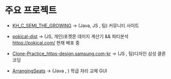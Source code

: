 <!--
**JunHa1307/JunHa1307** is a ✨ _special_ ✨ repository because its `README.md` (this file) appears on your GitHub profile.

Here are some ideas to get you started:

- 🔭 I’m currently working on ...
- 🌱 I’m currently learning ...
- 👯 I’m looking to collaborate on ...
- 🤔 I’m looking for help with ...
- 💬 Ask me about ...
- 📫 How to reach me: ...
- 😄 Pronouns: ...
- ⚡ Fun fact: ...
-->
# 주요 프로젝트
- [KH_C_SEMI_THE_GROWING](https://github.com/JunHa1307/KH_C_SEMI_THE_GROWING) -> (Java, JS , 팀) 커뮤니티 사이트

- [pokical-dist](https://github.com/JunHa1307/pokemon-dist) -> (JS, 개인)포켓몬 데미지 계산기 && 파티분석 <https://pokical.com/> 현재 배포 중

- [Clone-Practice_https-design.samsung.com-kr](https://github.com/JunHa1307/Clone-Practice_https-design.samsung.com-kr) -> (JS , 팀)디자인 삼성 클론 코딩

- [ArrangingSeats](https://github.com/JunHa1307/ArrangingSeats) -> (Java , ) 학급 자리 교체 GUI
